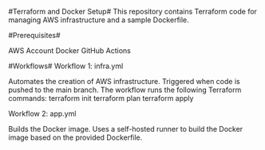 #Terraform and Docker Setup# This repository contains Terraform code for managing AWS infrastructure and a sample Dockerfile.

#Prerequisites#

AWS Account Docker GitHub Actions

#Workflows# Workflow 1: infra.yml

Automates the creation of AWS infrastructure. Triggered when code is pushed to the main branch. The workflow runs the following Terraform commands: terraform init terraform plan terraform apply

Workflow 2: app.yml

Builds the Docker image. Uses a self-hosted runner to build the Docker image based on the provided Dockerfile.
